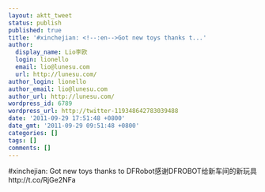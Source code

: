 ```yaml
---
layout: aktt_tweet
status: publish
published: true
title: '#xinchejian: <!--:en-->Got new toys thanks t...'
author:
  display_name: Lio李欧
  login: lionello
  email: lio@lunesu.com
  url: http://lunesu.com/
author_login: lionello
author_email: lio@lunesu.com
author_url: http://lunesu.com/
wordpress_id: 6789
wordpress_url: http://twitter-119348642783039488
date: '2011-09-29 17:51:48 +0800'
date_gmt: '2011-09-29 09:51:48 +0800'
categories: []
tags: []
comments: []
---
```

<p>#xinchejian: <!--:en-->Got new toys thanks to DFRobot<!--:--><!--:zh-->感谢DFROBOT给新车间的新玩具<!--:--> http://t.co/RjGe2NFa</p>
